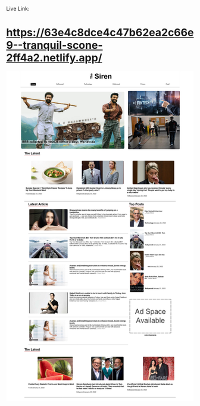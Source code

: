 Live Link:
# https://63e4c8dce4c47b62ea2c66e9--tranquil-scone-2ff4a2.netlify.app/

![Screenshot](https://github.com/Sanjeet0000/react_blog/blob/main/screenshot.jpg)
